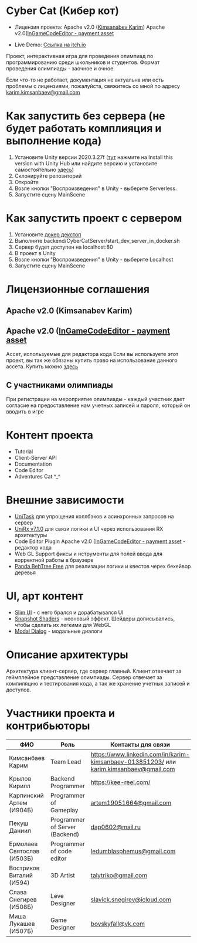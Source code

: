 # Cyber Cat (Кибер кот)
- Лицензия проекта:
Apache v2.0 ([Kimsanabev Karim](https://www.linkedin.com/in/karim-kimsanbaev-013851203/))
Apache v2.0([InGameCodeEditor - payment asset](https://assetstore.unity.com/packages/tools/gui/ingame-code-editor-144254)

- Live Demo: [Ссылка на itch.io](https://karim3d.itch.io/cyber-cat-programming-game)

Проект, интерактивная игра для проведения олимпиад по программированию среди школьников и студентов. Формат проведения олимпиады - заочное и очное.

Если что-то не работает, документация не актуальна или есть проблемы с лицензиями, пожалуйста, свяжитесь со мной по адресу karim.kimsanbaev@gmail.com

# Как запустить без сервера (не будет работать комплияция и выполнение кода)
1. Установите Unity версии 2020.3.27f ([тут](https://unity3d.com/ru/unity/whats-new/2020.3.27) нажмите на Install this version with Unity Hub или найдите версию и установите самостоятельно [здесь](https://unity3d.com/ru/get-unity/download/archive))
2. Склонируйте репозиторий
3. Откройте
4. Возле кнопки "Воспроизведения" в Unity - выберите Serverless.
5. Запустите сцену MainScene

# Как запустить проект с сервером
1. Установите [докер декстоп](https://www.docker.com/products/docker-desktop/)
2. Выполните backend/CyberCatServer/start_dev_server_in_docker.sh
3. Сервер будет доступен на localhost:80
4. В проект в Unity
5. Возле кнопки "Воспроизведения" в Unity - выберите Localhost
6. Запустите сцену MainScene

# Лицензионные соглашения
## Apache v2.0 (Kimsanabev Karim)
## Apache v2.0 ([InGameCodeEditor - payment asset](https://forum.unity.com/threads/released-ingame-code-editor.663256/)
Ассет, используемые для редактора кода
Если вы используете этот проект, вы так же обязаны купить право на использование данного ассета. Купить можно [здесь](https://assetstore.unity.com/packages/tools/gui/ingame-code-editor-144254)
## С участниками олимпиады
При регистрации на мероприятие олимпиады - каждый участник дает согласие на предоставление нам учетных записей и пароля, который он вводить в игре

# Контент проекта
- Tutorial
- Client-Server API
- Documentation
- Code Editor
- Adventures Cat ^_^

# Внешние зависимости
- [UniTask](https://github.com/Cysharp/UniTask) для упрощения коллбэков и асинхронных запросов на сервер
- [UniRx v7.1.0](https://github.com/neuecc/UniRx) для связи логики и UI через использования RX архитектуры
- Code Editor Plugin Apache v2.0 ([InGameCodeEditor - payment asset](https://forum.unity.com/threads/released-ingame-code-editor.663256/) - редактор кода
- Web GL Support фиксы и нструменты для полей ввода для корректной работы в браузере
- [Panda BehTree Free](https://assetstore.unity.com/packages/tools/behavior-ai/panda-bt-free-33057) для реализации логики и квестов черех бехейвор деревья

# UI, арт контент
- [Slim UI](https://assetstore.unity.com/publishers/35968) - с него брался и дорабатывался UI
- [Snapshot Shaders](https://assetstore.unity.com/packages/vfx/shaders/fullscreen-camera-effects/snapshot-shader-collection-146666) - неоновый эффект. Шейдеры дописывались, чтобы сделать их легкими для WebGL
- [Modal Dialog](https://assetstore.unity.com/packages/tools/gui/modal-dialog-78454) - модальные диалоги

# Описание архитектуры
Архитектура клиент-сервер, где сервер главный.
Клиент отвечает за геймплейное представление олимпиады.
Сервер отвечает за компиляцию и тестирования кода, а так же хранение учетных записей и доступов.

# Участники проекта и контрибьюторы

| ФИО | Роль | Контакты для связи |
| ----------------------------- | ----------------------------- | ----------------------------- |
| Кимсанбаев Карим | Team Lead | https://www.linkedin.com/in/karim-kimsanbaev-013851203/ или karim.kimsanbaev@gmail.com |
| Крылов Кирилл | Backend Programmer | https://kee-reel.com/ |
| Карпинский Артем (И904Б)    | Programmer of Gameplay | artem19051664@gmail.com |
| Пекуш Даниил                | Programmer of Server (Backend) | dap0602@mail.ru |
| Ермолаев Святослав (И503Б)  | Programmer of code editor | ledumblasphemus@gmail.com |
| Востриков Виталий (И594)    | 3D Artist | talytriko@gmail.com |
| Слава Снегирев (И508Б)      | Leve Designer | slavick.snegirev@icloud.com |
| Миша Лукашев (И507Б)        | Game Designer | boyskyfall@vk.com |
